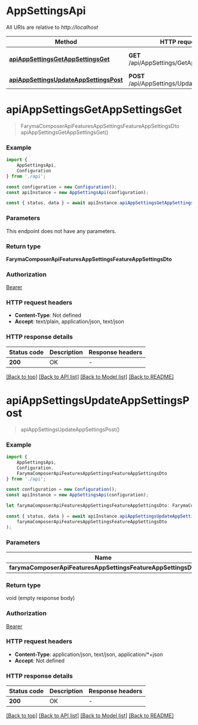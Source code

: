 # AppSettingsApi

All URIs are relative to *http://localhost*

|Method | HTTP request | Description|
|------------- | ------------- | -------------|
|[**apiAppSettingsGetAppSettingsGet**](#apiappsettingsgetappsettingsget) | **GET** /api/AppSettings/GetAppSettings | Возвращает текущие настройки|
|[**apiAppSettingsUpdateAppSettingsPost**](#apiappsettingsupdateappsettingspost) | **POST** /api/AppSettings/UpdateAppSettings | Обновляет настройки|

# **apiAppSettingsGetAppSettingsGet**
> FarymaComposerApiFeaturesAppSettingsFeatureAppSettingsDto apiAppSettingsGetAppSettingsGet()


### Example

```typescript
import {
    AppSettingsApi,
    Configuration
} from './api';

const configuration = new Configuration();
const apiInstance = new AppSettingsApi(configuration);

const { status, data } = await apiInstance.apiAppSettingsGetAppSettingsGet();
```

### Parameters
This endpoint does not have any parameters.


### Return type

**FarymaComposerApiFeaturesAppSettingsFeatureAppSettingsDto**

### Authorization

[Bearer](../README.md#Bearer)

### HTTP request headers

 - **Content-Type**: Not defined
 - **Accept**: text/plain, application/json, text/json


### HTTP response details
| Status code | Description | Response headers |
|-------------|-------------|------------------|
|**200** | OK |  -  |

[[Back to top]](#) [[Back to API list]](../README.md#documentation-for-api-endpoints) [[Back to Model list]](../README.md#documentation-for-models) [[Back to README]](../README.md)

# **apiAppSettingsUpdateAppSettingsPost**
> apiAppSettingsUpdateAppSettingsPost()


### Example

```typescript
import {
    AppSettingsApi,
    Configuration,
    FarymaComposerApiFeaturesAppSettingsFeatureAppSettingsDto
} from './api';

const configuration = new Configuration();
const apiInstance = new AppSettingsApi(configuration);

let farymaComposerApiFeaturesAppSettingsFeatureAppSettingsDto: FarymaComposerApiFeaturesAppSettingsFeatureAppSettingsDto; // (optional)

const { status, data } = await apiInstance.apiAppSettingsUpdateAppSettingsPost(
    farymaComposerApiFeaturesAppSettingsFeatureAppSettingsDto
);
```

### Parameters

|Name | Type | Description  | Notes|
|------------- | ------------- | ------------- | -------------|
| **farymaComposerApiFeaturesAppSettingsFeatureAppSettingsDto** | **FarymaComposerApiFeaturesAppSettingsFeatureAppSettingsDto**|  | |


### Return type

void (empty response body)

### Authorization

[Bearer](../README.md#Bearer)

### HTTP request headers

 - **Content-Type**: application/json, text/json, application/*+json
 - **Accept**: Not defined


### HTTP response details
| Status code | Description | Response headers |
|-------------|-------------|------------------|
|**200** | OK |  -  |

[[Back to top]](#) [[Back to API list]](../README.md#documentation-for-api-endpoints) [[Back to Model list]](../README.md#documentation-for-models) [[Back to README]](../README.md)

